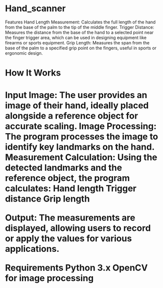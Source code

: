﻿# Hand_scanner
Features
Hand Length Measurement: Calculates the full length of the hand from the base of the palm to the tip of the middle finger.
Trigger Distance: Measures the distance from the base of the hand to a selected point near the finger trigger area, which can be used in designing equipment like firearms or sports equipment.
Grip Length: Measures the span from the base of the palm to a specified grip point on the fingers, useful in sports or ergonomic design.

<h1>How It Works <h1/>
  
Input Image: The user provides an image of their hand, ideally placed alongside a reference object for accurate scaling.
Image Processing: The program processes the image to identify key landmarks on the hand.
Measurement Calculation: Using the detected landmarks and the reference object, the program calculates:
Hand length
Trigger distance
Grip length

Output:
The measurements are displayed, allowing users to record or apply the values for various applications. 

Requirements
Python 3.x
OpenCV for image processing
